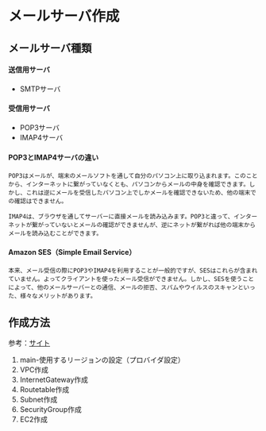 # メールサーバ作成

## メールサーバ種類

#### 送信用サーバ
* SMTPサーバ

#### 受信用サーバ
* POP3サーバ
* IMAP4サーバ

#### POP3とIMAP4サーバの違い
```
POP3はメールが、端末のメールソフトを通して自分のパソコン上に取り込まれます。このことから、インターネットに繋がっていなくとも、パソコンからメールの中身を確認できます。しかし、これは逆にメールを受信したパソコン上でしかメールを確認できないため、他の端末での確認はできません。
```
```
IMAP4は、ブラウザを通してサーバーに直接メールを読み込みます。POP3と違って、インターネットが繋がっていないとメールの確認ができませんが、逆にネットが繋がれば他の端末からメールを読み込むことができます。
```

#### Amazon SES（Simple Email Service）
```
本来、メール受信の際にPOP3やIMAP4を利用することが一般的ですが、SESはこれらが含まれていません。よってクライアントを使ったメール受信ができません。しかし、SESを使うことによって、他のメールサーバーとの通信、メールの拒否、スパムやウイルスのスキャンといった、様々なメリットがあります。
```

## 作成方法
参考：[サイト](https://blog.denet.co.jp/ec2-postfix-dovecot-mail-server-setup/)

1. main-使用するリージョンの設定（プロバイダ設定）
2. VPC作成
3. InternetGateway作成
4. Routetable作成
5. Subnet作成
6. SecurityGroup作成
7. EC2作成







